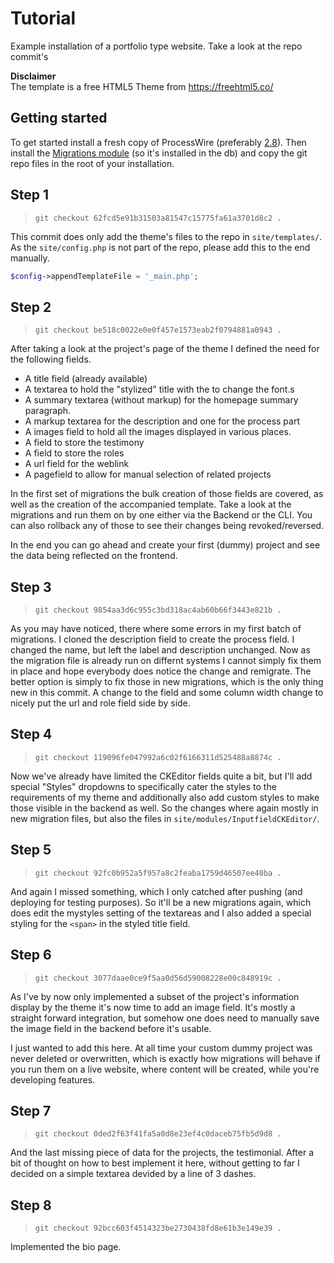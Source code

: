 # Tutorial

Example installation of a portfolio type website. Take a look at the repo commit's

__Disclaimer__  
The template is a free HTML5 Theme from https://freehtml5.co/

## Getting started

To get started install a fresh copy of ProcessWire (preferably [2.8](https://github.com/ryancramerdesign/pw28)). Then install the [Migrations module](https://lostkobrakai.github.io/Migrations/installation/) (so it's installed in the db) and copy the git repo files in the root of your installation.

## Step 1 

> `git checkout 62fcd5e91b31503a81547c15775fa61a3701d8c2 .`

This commit does only add the theme's files to the repo in `site/templates/`. As the `site/config.php` is not part of the repo, please add this to the end manually.

```php
$config->appendTemplateFile = '_main.php';
```

## Step 2

> `git checkout be518c0022e0e0f457e1573eab2f0794881a0943 .`

After taking a look at the project's page of the theme I defined the need for the following fields.

- A title field (already available)
- A textarea to hold the "stylized" title with the <span> to change the font.s
- A summary textarea (without markup) for the homepage summary paragraph.
- A markup textarea for the description and one for the process part
- A images field to hold all the images displayed in various places.
- A field to store the testimony
- A field to store the roles
- A url field for the weblink
- A pagefield to allow for manual selection of related projects

In the first set of migrations the bulk creation of those fields are covered, as well as the creation of the accompanied template. Take a look at the migrations and run them on by one either via the Backend or the CLI. You can also rollback any of those to see their changes being revoked/reversed. 

In the end you can go ahead and create your first (dummy) project and see the data being reflected on the frontend. 

## Step 3

> `git checkout 9854aa3d6c955c3bd318ac4ab60b66f3443e821b .`

As you may have noticed, there where some errors in my first batch of migrations. I cloned the description field to create the process field. I changed the name, but left the label and description unchanged. 
Now as the migration file is already run on differnt systems I cannot simply fix them in place and hope everybody does notice the change and remigrate. The better option is simply to fix those in new migrations, which is the only thing new in this commit. A change to the field and some column width change to nicely put the url and role field side by side.

## Step 4

> `git checkout 119096fe047992a6c02f6166311d525488a8874c .`

Now we've already have limited the CKEditor fields quite a bit, but I'll add special "Styles" dropdowns to specifically cater the styles to the requirements of my theme and additionally also add custom styles to make those visible in the backend as well.
So the changes where again mostly in new migration files, but also the files in `site/modules/InputfieldCKEditor/`.

## Step 5

> `git checkout 92fc0b952a5f957a8c2feaba1759d46507ee40ba .`

And again I missed something, which I only catched after pushing (and deploying for testing purposes). So it'll be a new migrations again, which does edit the mystyles setting of the textareas and I also added a special styling for the `<span>` in the styled title field.

## Step 6

> `git checkout 3077daae0ce9f5aa0d56d59008228e00c848919c .`

As I've by now only implemented a subset of the project's information display by the theme it's now time to add an image field.
It's mostly a straight forward integration, but somehow one does need to manually save the image field in the backend before it's usable.

I just wanted to add this here. At all time your custom dummy project was never deleted or overwritten, which is exactly how migrations will behave if you run them on a live website, where content will be created, while you're developing features.

## Step 7

> `git checkout 0ded2f63f41fa5a0d8e23ef4c0daceb75fb5d9d8 .`

And the last missing piece of data for the projects, the testimonial. After a bit of thought on how to best implement it here, without getting to far I decided on a simple textarea devided by a line of 3 dashes. 

## Step 8

> `git checkout 92bcc603f4514323be2730438fd8e61b3e149e39 .`

Implemented the bio page.